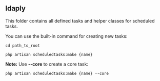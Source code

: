 ## ldaply

This folder contains all defined tasks and helper classes for scheduled tasks. <br>

You can use the built-in command for creating new tasks:
```
cd path_to_root

php artisan scheduledtasks:make {name}
```

**Note:** Use **--core** to create a core task:<br />
```
php artisan scheduledtasks:make {name} --core
```